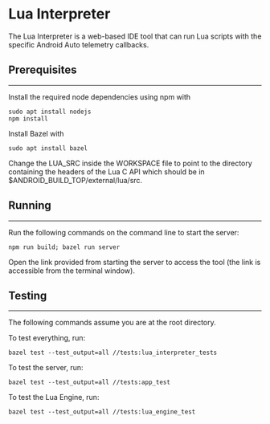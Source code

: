 Lua Interpreter
=====

The Lua Interpreter is a web-based IDE tool that can run Lua scripts with the specific Android Auto telemetry callbacks.

## Prerequisites
***
Install the required node dependencies using npm with
```
sudo apt install nodejs
npm install
```

Install Bazel with
```
sudo apt install bazel
```

Change the LUA_SRC inside the WORKSPACE file to point to the directory containing the headers
of the Lua C API which should be in $ANDROID_BUILD_TOP/external/lua/src.

## Running
***
Run the following commands on the command line to start the server:
```
npm run build; bazel run server
```

Open the link provided from starting the server to access the tool (the link is accessible from the terminal window).

## Testing
***
The following commands assume you are at the root directory.

To test everything, run:
```
bazel test --test_output=all //tests:lua_interpreter_tests
```

To test the server, run:
```
bazel test --test_output=all //tests:app_test
```

To test the Lua Engine, run:
```
bazel test --test_output=all //tests:lua_engine_test
```
